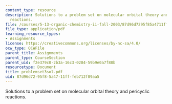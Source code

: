 ```yaml
---
content_type: resource
description: Solutions to a problem set on molecular orbital theory and pericyclic
  reactions.
file: /courses/5-13-organic-chemistry-ii-fall-2003/87d96d7295f85a4711fffeb712f89aa5_problemset3sol.pdf
file_type: application/pdf
learning_resource_types:
- Assignments
license: https://creativecommons.org/licenses/by-nc-sa/4.0/
ocw_type: OCWFile
parent_title: Assignments
parent_type: CourseSection
parent_uid: f2e379c0-2b3a-16c3-0284-59b9e0a7f88b
resourcetype: Document
title: problemset3sol.pdf
uid: 87d96d72-95f8-5a47-11ff-feb712f89aa5
---
```

Solutions to a problem set on molecular orbital theory and pericyclic reactions.